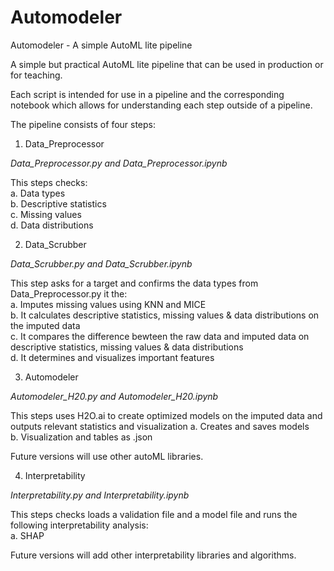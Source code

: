# Automodeler
Automodeler - A simple AutoML lite pipeline

A simple but practical AutoML lite pipeline that can be used in production or for teaching.

Each script is intended for use in a pipeline and the corresponding notebook which allows for understanding each step outside of a pipeline.

The pipeline consists of four steps:

1. Data_Preprocessor

*Data_Preprocessor.py and Data_Preprocessor.ipynb*

This steps checks:    
a.  Data types  
b.  Descriptive statistics   
c.  Missing values   
d.  Data distributions  

2. Data_Scrubber  

*Data_Scrubber.py and Data_Scrubber.ipynb*   

This step asks for a target and confirms the data types from  Data_Preprocessor.py it the:    
a.  Imputes missing values using KNN and MICE   
b.  It calculates descriptive statistics, missing values & data distributions on the imputed data    
c.  It compares the difference bewteen the raw data and imputed data on descriptive statistics, missing values & data distributions    
d.  It determines and visualizes important features   

3. Automodeler   

*Automodeler_H20.py and Automodeler_H20.ipynb*   

This steps uses H2O.ai to create optimized models on the imputed data and outputs relevant statistics and visualization
a.  Creates and saves models    
b.  Visualization and tables as .json   
  
Future versions will use other autoML libraries.      

4. Interpretability    

*Interpretability.py and Interpretability.ipynb*    

This steps checks loads a validation file and a model file and runs the following interpretability analysis:   
a.  SHAP     

Future versions will add other interpretability libraries and algorithms.   



